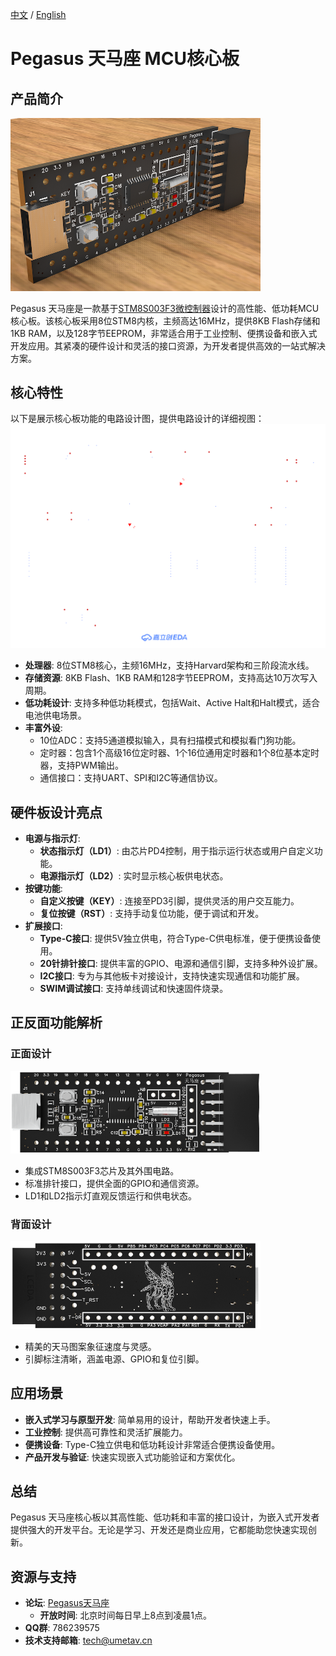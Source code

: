 [中文](https://github.com/WeCanSTU/Pegasus/blob/main/README_CN.md) / [English](https://github.com/WeCanSTU/Pegasus/blob/main/README.md)

# Pegasus 天马座 MCU核心板

## 产品简介
<img src="./resources/overview.png" alt="整体外观" width="400"/>

Pegasus 天马座是一款基于[STM8S003F3微控制器](https://www.st.com/en/microcontrollers-microprocessors/stm8s003f3.html)设计的高性能、低功耗MCU核心板。该核心板采用8位STM8内核，主频高达16MHz，提供8KB Flash存储和1KB RAM，以及128字节EEPROM，非常适合用于工业控制、便携设备和嵌入式开发应用。其紧凑的硬件设计和灵活的接口资源，为开发者提供高效的一站式解决方案。

## 核心特性
以下是展示核心板功能的电路设计图，提供电路设计的详细视图：
<img src="./hardware/Pegasus_SCH.svg" alt="原理图" width="600"/>
- **处理器**: 8位STM8核心，主频16MHz，支持Harvard架构和三阶段流水线。
- **存储资源**: 8KB Flash、1KB RAM和128字节EEPROM，支持高达10万次写入周期。
- **低功耗设计**: 支持多种低功耗模式，包括Wait、Active Halt和Halt模式，适合电池供电场景。
- **丰富外设**:
  - 10位ADC：支持5通道模拟输入，具有扫描模式和模拟看门狗功能。
  - 定时器：包含1个高级16位定时器、1个16位通用定时器和1个8位基本定时器，支持PWM输出。
  - 通信接口：支持UART、SPI和I2C等通信协议。

## 硬件板设计亮点

- **电源与指示灯**:
  - **状态指示灯（LD1）**: 由芯片PD4控制，用于指示运行状态或用户自定义功能。
  - **电源指示灯（LD2）**: 实时显示核心板供电状态。
- **按键功能**:
  - **自定义按键（KEY）**: 连接至PD3引脚，提供灵活的用户交互能力。
  - **复位按键（RST）**: 支持手动复位功能，便于调试和开发。
- **扩展接口**:
  - **Type-C接口**: 提供5V独立供电，符合Type-C供电标准，便于便携设备使用。
  - **20针排针接口**: 提供丰富的GPIO、电源和通信引脚，支持多种外设扩展。
  - **I2C接口**: 专为与其他板卡对接设计，支持快速实现通信和功能扩展。
  - **SWIM调试接口**: 支持单线调试和快速固件烧录。

## 正反面功能解析

### 正面设计
<img src="./resources/front.png" alt="正面设计" width="400"/>

- 集成STM8S003F3芯片及其外围电路。
- 标准排针接口，提供全面的GPIO和通信资源。
- LD1和LD2指示灯直观反馈运行和供电状态。

### 背面设计
<img src="./resources/back.png" alt="背面设计" width="400"/>

- 精美的天马图案象征速度与灵感。
- 引脚标注清晰，涵盖电源、GPIO和复位引脚。

## 应用场景

- **嵌入式学习与原型开发**: 简单易用的设计，帮助开发者快速上手。
- **工业控制**: 提供高可靠性和灵活扩展能力。
- **便携设备**: Type-C独立供电和低功耗设计非常适合便携设备使用。
- **产品开发与验证**: 快速实现嵌入式功能验证和方案优化。

## 总结

Pegasus 天马座核心板以其高性能、低功耗和丰富的接口设计，为嵌入式开发者提供强大的开发平台。无论是学习、开发还是商业应用，它都能助您快速实现创新。

## 资源与支持

- **论坛**: [Pegasus天马座](https://forum.umetav.cn/t/pegasus)  
  - **开放时间**: 北京时间每日早上8点到凌晨1点。
- **QQ群**: 786239575
- **技术支持邮箱**: [tech@umetav.cn](mailto:tech@umetav.cn)
